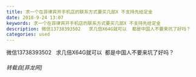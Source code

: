 ```yaml
---
title: 求一个在菲律宾开手机店的联系方式要买几部X 不支持先给定金
date: 2018-9-24 13:07
keywords: 求一个在菲律宾开手机店的联系方式要买几部X 不支持先给定金
description: 微信13738393502   求几倍X64G就可以  都是中国人不要来坑了好吗？
categories: used
---
```

<td class="t_f" id="postmessage_1871028">

微信13738393502   求几倍X64G就可以  都是中国人不要来坑了好吗？</td>
###### 转载自[菲龙网]